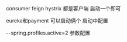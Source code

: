 consumer  feign  hystrix 都是客户端 启动一个即可

eureka和payment 可以启动俩个 启动中配置

--spring.profiles.active=2    参数配置 

